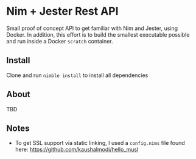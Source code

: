 # Nim + Jester Rest API
Small proof of concept API to get familiar with Nim and Jester, using Docker. In addition, this effort is to build the smallest executable possible and run inside a Docker `scratch` container.

## Install
Clone and run `nimble install` to install all dependencies

## About
TBD

## Notes
* To get SSL support via static linking, I used a `config.nims` file found here: https://github.com/kaushalmodi/hello_musl
